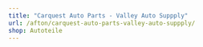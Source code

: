```yaml
---
title: "Carquest Auto Parts - Valley Auto Suppply"
url: /afton/carquest-auto-parts-valley-auto-suppply/
shop: Autoteile
---
```

